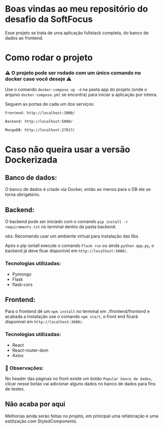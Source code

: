 # Boas  vindas ao meu repositório do desafio da SoftFocus

Esse projeto se trata de uma aplicação fullstack completa, do banco de dados ao frontend.

# Como rodar o projeto
### ⚠️ O projeto pode ser rodado com um único comando no docker caso você deseje ⚠️

Use o comando `docker-compose up -d` na pasta app do projeto (onde o arquivo `docker-compose.yml` se encontra) para iniciar a aplicação por inteira.

Seguem as portas de cada um dos serviços:

`Frontend: http://localhost:3000/`

`Backend: http://localhost:5000/`

`MongoDB: http://localhost:27017/`

# Caso não queira usar a versão Dockerizada

## Banco de dados:
O banco de dados é criado via Docker, então ao menos para o DB ele se torna obrigatório.

## Backend:
O backend pode ser iniciado com o comando `pip install -r requirements.txt` no terminal dentro da pasta backend.

obs: Recomendo usar um ambiente virtual para instalação das libs

Após o pip isntall execute o comando `Flask run` ou ainda `python app.py`, o backend já deve ficar disponível em `http://localhost:5000/`.

### Tecnologias utilizadas:
 - Pymongo
 - Flask
 - flask-cors

## Frontend:
Para o frontend dê um `npm install` no terminal em ./frontend/frontend e acabada a instalação use o comando `npm start`, o front end ficará disponível em `http://localhost:3000/`.

### Tecnologias utilizadas:
 - React
 - React-router-dom
 - Axios

### 👀 Observações:

No header das páginas no front existe um botão `Popular banco de dados`, clicar nesse botão vai adicionar alguns dados no banco de dados para fins de testes.

## Não acaba por aqui

Melhorias ainda serão feitas no projeto, em principal uma refatoração e uma estilização com StyledComponents.
